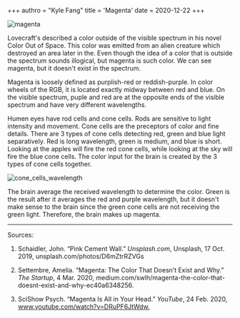 +++
authro = "Kyle Fang"
title = 'Magenta'
date = 2020-12-22
+++

![magenta](https://images.unsplash.com/photo-1571283600197-05152e3d2765?ixid=MXwxMjA3fDB8MHxwaG90by1wYWdlfHx8fGVufDB8fHw%3D&ixlib=rb-1.2.1&auto=format&fit=crop&w=2850&q=80)

Lovecraft's described a color outside of the visible spectrum in his novel Color Out of Space. This color was emitted from an alien creature which destroyed an area later in the. Even though the idea of a color that is outside the spectrum sounds illogical, but magenta is such color. We can see magenta, but it doesn't exist in the spectrum.

Magenta is loosely defined as purplish-red or reddish-purple. In color wheels of the RGB, it is located exactly midway between red and blue. On the visible spectrum, puple and red are at the opposite ends of the visible spectrum and have very different wavelengths.

Humen eyes have rod cells and cone cells. Rods are sensitive to light intensity and movement. Cone cells are the preceptors of color and fine details. There are 3 types of cone cells detecting red, green and blue light separatively. Red is long wavelength, green is medium, and blue is short. Looking at the apples will fire the red cone cells, while looking at the sky will fire the blue cone cells. The color input for the brain is created by the 3 types of cone cells together.

![cone_cells_wavelength](https://upload.wikimedia.org/wikipedia/commons/thumb/0/04/Cone-fundamentals-with-srgb-spectrum.svg/640px-Cone-fundamentals-with-srgb-spectrum.svg.png?1608618263785)

The brain average the received wavelength to determine the color. Green is the result after it averages the red and purple wavelength, but it doesn't make sense to the brain since the green cone cells are not receiving the green light. Therefore, the brain makes up magenta.

------

Sources:

1. Schaidler, John. “Pink Cement Wall.” _Unsplash.com_, Unsplash, 17 Oct. 2019, unsplash.com/photos/D6mZtrRZVGs

2. ‌Settembre, Amelia. “Magenta: The Color That Doesn’t Exist and Why.” _The Startup_, 4 Mar. 2020, medium.com/swlh/magenta-the-color-that-doesnt-exist-and-why-ec40a6348256.

3. SciShow Psych. “Magenta Is All in Your Head.” _YouTube_, 24 Feb. 2020, www.youtube.com/watch?v=DRuPF6JtWdw.‌